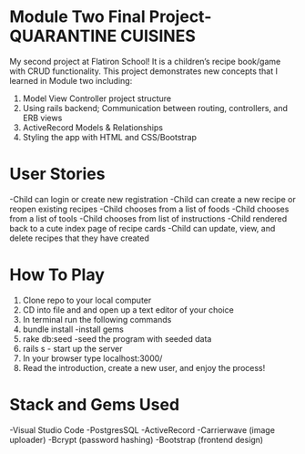 # Module Two Final Project-QUARANTINE CUISINES

 My second project at Flatiron School! It is a children’s recipe book/game with CRUD functionality. This project demonstrates new concepts that I learned in Module two including: 
   
1) Model View Controller project structure
2) Using rails backend; Communication between routing, controllers, and ERB views
3) ActiveRecord Models & Relationships
4) Styling the app with HTML and CSS/Bootstrap

# User Stories

-Child can login or create new registration
-Child can create a new recipe or reopen existing recipes
-Child chooses from a list of foods
-Child chooses from a list of tools
-Child chooses from list of instructions
-Child rendered back to a cute index page of recipe cards
-Child can update, view, and delete recipes that they have created


# How To Play

1) Clone repo to your local computer
2) CD into file and and open up a text editor of your choice
3) In terminal run the following commands
4) bundle install  -install gems
5) rake db:seed -seed the program with seeded data
6) rails s - start up the server
7) In your browser type localhost:3000/
8) Read the introduction, create a new user, and enjoy the process!


# Stack and Gems Used

-Visual Studio Code
-PostgresSQL
-ActiveRecord
-Carrierwave (image uploader)
-Bcrypt (password hashing)
-Bootstrap (frontend design)


